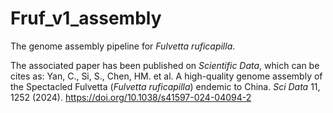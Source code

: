 # Fruf_v1_assembly
The genome assembly pipeline for _Fulvetta ruficapilla_.

The associated paper has been published on _Scientific Data_, which can be cites as: Yan, C., Si, S., Chen, HM. et al. A high-quality genome assembly of the Spectacled Fulvetta (_Fulvetta ruficapilla_) endemic to China. _Sci Data_ 11, 1252 (2024). https://doi.org/10.1038/s41597-024-04094-2
        
        
        
        
        
        
        
        
        
        
        
        
 
